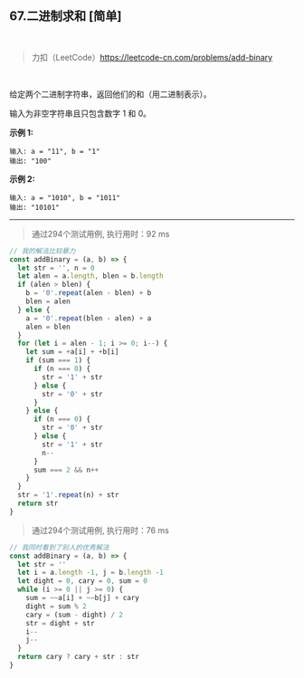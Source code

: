 
## 67.二进制求和 [简单]

<br />

> 力扣（LeetCode）https://leetcode-cn.com/problems/add-binary

<br />

给定两个二进制字符串，返回他们的和（用二进制表示）。

输入为非空字符串且只包含数字 1 和 0。

**示例 1:**

```
输入: a = "11", b = "1"
输出: "100"
```

**示例 2:**

```
输入: a = "1010", b = "1011"
输出: "10101"
```

---

> 通过294个测试用例, 执行用时：92 ms

```js
// 我的解法比较暴力
const addBinary = (a, b) => {
  let str = '', n = 0
  let alen = a.length, blen = b.length
  if (alen > blen) {
    b = '0'.repeat(alen - blen) + b
    blen = alen
  } else {
    a = '0'.repeat(blen - alen) + a
    alen = blen
  }
  for (let i = alen - 1; i >= 0; i--) {
    let sum = +a[i] + +b[i]
    if (sum === 1) {
      if (n === 0) {
        str = '1' + str
      } else {
        str = '0' + str
      }
    } else {
      if (n === 0) {
        str = '0' + str
      } else {
        str = '1' + str
        n--
      }
      sum === 2 && n++
    }
  }
  str = '1'.repeat(n) + str
  return str
}
```

> 通过294个测试用例, 执行用时：76 ms

```js
// 我同时看到了别人的优秀解法
const addBinary = (a, b) => {
  let str = ''
  let i = a.length -1, j = b.length -1
  let dight = 0, cary = 0, sum = 0
  while (i >= 0 || j >= 0) {
    sum = ~~a[i] + ~~b[j] + cary
    dight = sum % 2
    cary = (sum - dight) / 2
    str = dight + str
    i--
    j--
  }
  return cary ? cary + str : str
}
```